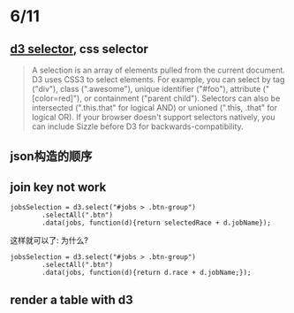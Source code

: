# 6/11
## [d3 selector](https://github.com/d3/d3/wiki/Selections#d3_select), css selector

> A selection is an array of elements pulled from the current document. D3 uses CSS3 to select elements. For example, you can select by tag ("div"), class (".awesome"), unique identifier ("#foo"), attribute ("[color=red]"), or containment ("parent child"). Selectors can also be intersected (".this.that" for logical AND) or unioned (".this, .that" for logical OR). If your browser doesn't support selectors natively, you can include Sizzle before D3 for backwards-compatibility.

## json构造的顺序


## join key not work

	jobsSelection = d3.select("#jobs > .btn-group")
			.selectAll(".btn")
			.data(jobs, function(d){return selectedRace + d.jobName});

这样就可以了: 为什么?

	jobsSelection = d3.select("#jobs > .btn-group")
			.selectAll(".btn")
			.data(jobs, function(d){return d.race + d.jobName;});


## render a table with d3